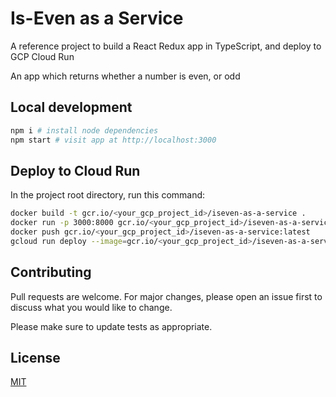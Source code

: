 # Is-Even as a Service

A reference project to build a React Redux app in TypeScript, and deploy to GCP Cloud Run

An app which returns whether a number is even, or odd

## Local development

```bash
npm i # install node dependencies
npm start # visit app at http://localhost:3000
```

## Deploy to Cloud Run

In the project root directory, run this command:

```bash
docker build -t gcr.io/<your_gcp_project_id>/iseven-as-a-service .
docker run -p 3000:8000 gcr.io/<your_gcp_project_id>/iseven-as-a-service:latest
docker push gcr.io/<your_gcp_project_id>/iseven-as-a-service:latest
gcloud run deploy --image=gcr.io/<your_gcp_project_id>/iseven-as-a-service:latest
```

## Contributing

Pull requests are welcome. For major changes, please open an issue first to discuss what you would like to change.

Please make sure to update tests as appropriate.

## License

[MIT](https://choosealicense.com/licenses/mit/)
